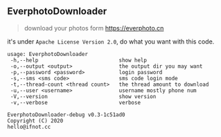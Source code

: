 ## EverphotoDownloader

> download your photos form https://everphoto.cn

it's under `Apache License Version 2.0`, do what you want with this code.

```
usage: EverphotoDownloader
 -h,--help                          show help
 -o,--output <output>               the output dir you may want
 -p,--password <password>           login password
 -s,--sms <sms code>                sms code login mode
 -t,--thread-count <thread count>   the thread amount to download
 -u,--user <username>               username mostly phone num
 -V,--version                       show version
 -v,--verbose                       verbose

EverphotoDownloader-debug v0.3-1c51ad0
Copyright (C) 2020
hello@ifnot.cc
```

